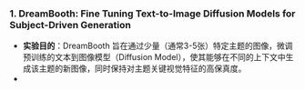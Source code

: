 ### 1. DreamBooth: Fine Tuning Text-to-Image Diffusion Models for Subject-Driven Generation
- **实验目的**：DreamBooth 旨在通过少量（通常3-5张）特定主题的图像，微调预训练的文本到图像模型（Diffusion Model），使其能够在不同的上下文中生成该主题的新图像，同时保持对主题关键视觉特征的高保真度。
- 